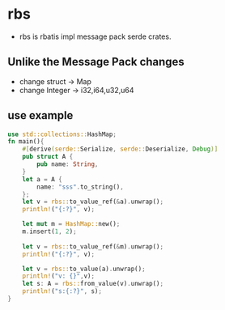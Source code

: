 # rbs

* rbs is rbatis impl message pack serde crates.

##  Unlike the Message Pack changes
* change struct -> Map
* change Integer ->  i32,i64,u32,u64




## use example
```rust
use std::collections::HashMap;
fn main(){
    #[derive(serde::Serialize, serde::Deserialize, Debug)]
    pub struct A {
        pub name: String,
    }
    let a = A {
        name: "sss".to_string(),
    };
    let v = rbs::to_value_ref(&a).unwrap();
    println!("{:?}", v);

    let mut m = HashMap::new();
    m.insert(1, 2);
    
    let v = rbs::to_value_ref(&m).unwrap();
    println!("{:?}", v);

    let v = rbs::to_value(a).unwrap();
    println!("v: {}",v);
    let s: A = rbs::from_value(v).unwrap();
    println!("s:{:?}", s);
}
```